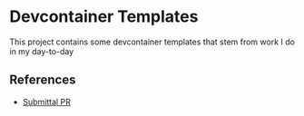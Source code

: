 # Devcontainer Templates

This project contains some devcontainer templates that stem from work I do in my day-to-day

## References

* [Submittal PR](https://github.com/devcontainers/devcontainers.github.io/pull/500)